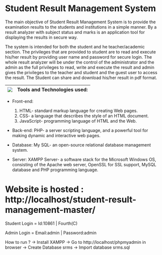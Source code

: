 # Student Result Management System

The main objective of Student Result Management System is to provide the examination results to the students and institutions in a simple manner. By a result analyzer with subject status and marks is an application tool for displaying the results in secure way.

The system is intended for both the student and he teacher/academic section. The privileges that are provided to student are to read and execute his/her result by providing user name and password for secure login. The whole result analyzer will be under the control of the administrator and the admin as the full privileges to read, write and execute the result and admin gives the privileges to the teacher and student and the guest user to access the result. The Student can share and download his/her result in pdf format.

| ![](https://d2mxuefqeaa7sj.cloudfront.net/s_17E0A6C3327C4203D962F17CC325AA39F587D2ABCEEADCF810DCD31D465857B1_1540389326907_quotation-mark.png) |  **Tools and Technologies used:** |
| ------------------------------------------------- |:----------------------:|


- Front-end:
  1. HTML- standard markup language for creating Web pages.
  2. CSS- a language that describes the style of an HTML document.
  3. JavaScript- programming language of HTML and the Web.

- Back-end:
   PHP- a server scripting language, and a powerful tool for making dynamic      and interactive web pages.

- Database:
   My SQL- an open-source relational database management system.

- Server:
   XAMPP Server- a software stack for the Microsoft Windows OS,              consisting of the Apache web server, OpenSSL for SSL support, MySQL          database and PHP programming language.
   
# Website is hosted : http://localhost/student-result-management-master/

Student Login = Id:10861 | Fourth(C)

Admin Login = Email:admin | Password:admin

How to run ?
-> Install XAMPP
-> Go to http://localhost/phpmyadmin in browser
-> Create Database srms
-> Import database srms.sql
         
         



